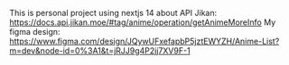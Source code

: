 This is personal project using nextjs 14 about API Jikan: https://docs.api.jikan.moe/#tag/anime/operation/getAnimeMoreInfo
My figma design: https://www.figma.com/design/JQywUFxefapbP5jztEWYZH/Anime-List?m=dev&node-id=0%3A1&t=jRJJ9g4P2jj7XV9F-1
